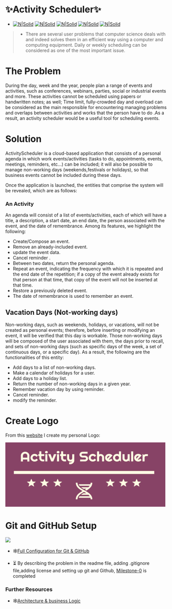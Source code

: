 # ✨Activity Scheduler✨
 

+ [![N|Solid](https://img.shields.io/github/issues/khawla-k-banydomi/ActivityScheduler)](https://img.shields.io/github/issues/khawla-k-banydomi/ActivityScheduler)
[![N|Solid](https://img.shields.io/github/forks/khawla-k-banydomi/ActivityScheduler)]()
[![N|Solid](https://img.shields.io/github/stars/khawla-k-banydomi/ActivityScheduler)]()
[![N|Solid](https://img.shields.io/github/license/khawla-k-banydomi/ActivityScheduler)]()
[![N|Solid](https://img.shields.io/twitter/url?url=https%3A%2F%2Fgithub.com%2Fkhawla-k-banydomi%2FActivityScheduler%2Fblob%2Fmain%2FREADME.md)]()
  

> - There are several user problems that computer science deals with and indeed solves them in an efficient way using a computer and computing equipment.
Daily or weekly scheduling can be considered as one of the most important issue.


# The Problem
During the day, week and the year, people plan a range of events and activities, such as conferences, webinars, parties, social or industrial events and more. These activities cannot be scheduled using papers or handwritten notes; as well; Time limit, fully-crowded day and overload can be considered as the main responsible for encountering managing problems and overlaps between activities and works that the person have to do .As a result, an activity scheduler would be a useful tool for scheduling events.

# Solution

ActivityScheduler is a cloud-based application that consists of a personal agenda in which work events/activities (tasks to do, appointments, events, meetings, reminders, etc...) can be included; it will also be possible to manage non-working days (weekends,festivals or holidays), so that business events cannot be included during these days.


Once the application is launched, the entities that comprise the system will be revealed, which are as follows:

### An Activity


An agenda will consist of a list of events/activities, each of which will have a title, a description, a start date, an end date, the person associated with the event, and the date of remembrance.
Among its features, we highlight the following:


+ Create/Compose an event.
+ Remove an already-included event.
+ update the event data. 
+ Cancel reminder . 
+ Between two dates, return the personal agenda.
+ Repeat an event, indicating the frequency with which it is repeated and the end date of the repetition; if a copy of the event already exists for that person at that time, that copy of the event will not be inserted at that time.
+ Restore a previously deleted event.
+ The date of remembrance is used to remember an event.



## Vacation Days (Not-working days)

Non-working days, such as weekends, holidays, or vacations, will not be created as personal events; therefore, before inserting or modifying an event, it will be verified that this day is workable.
Those non-working days will be composed of the user associated with them, the days prior to recall, and sets of non-working days (such as specific days of the week, a set of continuous days, or a specific day).
As a result, the following are the functionalities of this entity:

+ Add days to a list of non-working days.
+ Make a calendar of holidays for a user.
+ Add days to a holiday list.
+ Return the number of non-working days in a given year. 
+ Remember vacation day by using reminder.
+ Cancel reminder.
+ modify the reminder.






# Create Logo
From this [website](https://hatchful.shopify.com/) I create my personal Logo: 

<img src="https://github.com/khawla-k-banydomi/ActivityScheduler/blob/main/doc/logo.png" width="500" height="200">

# Git and GitHub Setup
![](https://myoctocat.com/assets/images/base-octocat.svg)




+ 🕸️[Full Configuration for Git & GitHub](https://github.com/khawla-k-banydomi/ActivityScheduler/blob/main/doc/Configuration.md)

+ ⏳ By describing the  problem in the readme file, adding .gitignore file,adding license and setting up git and Github, [Milestone-0](https://github.com/khawla-k-banydomi/ActivityScheduler/milestones) is completed

### Further Resources
+ 🕸️[Architecture & business Logic](https://avitsadok.medium.com/design-a-great-architecture-for-your-app-614bfdc22e0a)








